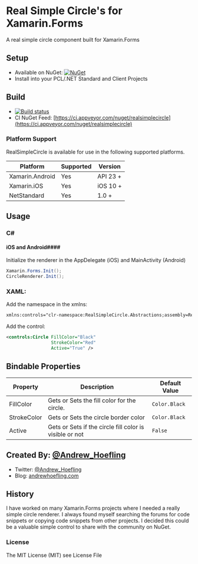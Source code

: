 # Real Simple Circle's for Xamarin.Forms
A real simple circle component built for Xamarin.Forms

## Setup

* Available on NuGet: [![NuGet](https://img.shields.io/nuget/v/RealSimpleCircle.svg?label=NuGet)](https://www.nuget.org/packages/RealSimpleCircle)
* Install into your PCL/.NET Standard and Client Projects

## Build

* [![Build status](https://ci.appveyor.com/api/projects/status/d0frm6gffguiclpy?svg=true)](https://ci.appveyor.com/project/ahoefling/realsimplecircle)
* CI NuGet Feed: [https://ci.appveyor.com/nuget/realsimplecircle](https://ci.appveyor.com/nuget/realsimplecircle)
    
### Platform Support
RealSimpleCircle is available for use in the following supported platforms.

| Platform         | Supported | Version     |
|------------------|-----------|-------------|
| Xamarin.Android  | Yes       | API 23 +    |
| Xamarin.iOS      | Yes       | iOS 10 +    |
| NetStandard	   | Yes       | 1.0 +		 |


## Usage ##

### C# ###
#### iOS and Android####
Initialize the renderer in the AppDelegate (iOS) and MainActivity (Android)

```c#
Xamarin.Forms.Init();
CircleRenderer.Init();
```

### XAML: ###
Add the namespace in the xmlns:

```xml
xmlns:controls="clr-namespace:RealSimpleCircle.Abstractions;assembly=RealSimpleCircle.Abstractions"
```

Add the control:

```xml
<controls:Circle FillColor="Black"
                 StrokeColor="Red"
				 Active="True" />
```

## Bindable Properties

| Property    | Description                                                        | Default Value              |
|-------------|--------------------------------------------------------------------|----------------------------|
| FillColor   | Gets or Sets the fill color for the circle.                        | `Color.Black`              |
| StrokeColor | Gets or Sets the circle border color                               | `Color.Black`              |
| Active      | Gets or Sets if the circle fill color is visible or not            | `False`                    |

## Created By: [@Andrew_Hoefling](https://twitter.com/andrew_hoefling)

* Twitter: [@Andrew_Hoefling](https://twitter.com/andrew_hoefling)
* Blog: [andrewhoefling.com](http://www.andrewhoefling.com)

## History
I have worked on many Xamarin.Forms projects where I needed a really simple circle renderer. I always found myself searching the forums 
for code snippets or copying code snippets from other projects. I decided this could be a valuable simple control to share with the community
on NuGet.

### License

The MIT License (MIT) see License File